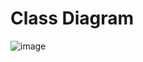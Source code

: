 # Class Diagram

![image](https://user-images.githubusercontent.com/38252227/184051734-513691bc-9922-40a8-a4f0-c5747e922439.png)
